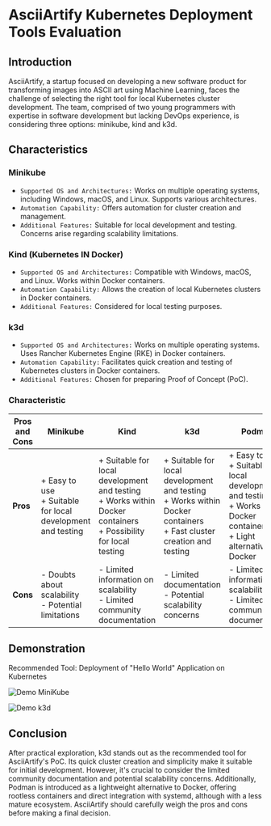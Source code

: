 # AsciiArtify Kubernetes Deployment Tools Evaluation

## Introduction
AsciiArtify, a startup focused on developing a new software product for transforming images into ASCII art using Machine Learning, faces the challenge of selecting the right tool for local Kubernetes cluster development. The team, comprised of two young programmers with expertise in software development but lacking DevOps experience, is considering three options: minikube, kind and k3d.

## Characteristics
### Minikube
- `Supported OS and Architectures:` Works on multiple operating systems, including Windows, macOS, and Linux. Supports various architectures.  
- `Automation Capability:` Offers automation for cluster creation and management.
- `Additional Features:` Suitable for local development and testing. Concerns arise regarding scalability limitations.  

### Kind (Kubernetes IN Docker)
- `Supported OS and Architectures:` Compatible with Windows, macOS, and Linux. Works within Docker containers.  
- `Automation Capability:` Allows the creation of local Kubernetes clusters in Docker containers.  
- `Additional Features:` Considered for local testing purposes.

### k3d
- `Supported OS and Architectures:` Works on multiple operating systems. Uses Rancher Kubernetes Engine (RKE) in Docker containers.
- `Automation Capability:` Facilitates quick creation and testing of Kubernetes clusters in Docker containers.
- `Additional Features:` Chosen for preparing Proof of Concept (PoC).

### Characteristic

| **Pros and Cons**                               | **Minikube**                                     | **Kind**                                         | **k3d**                                          | **Podman**                                       |
|--------------------------------------------------|--------------------------------------------------|--------------------------------------------------|--------------------------------------------------|--------------------------------------------------|
| **Pros**                                      | + Easy to use<br>+ Suitable for local development and testing | + Suitable for local development and testing<br>+ Works within Docker containers<br>+ Possibility for local testing | + Suitable for local development and testing<br>+ Works within Docker containers<br>+ Fast cluster creation and testing | + Easy to use<br>+ Suitable for local development and testing<br>+ Works within Docker containers<br>+ Light alternative to Docker |
| **Cons**                                      | - Doubts about scalability<br>- Potential limitations | - Limited information on scalability<br>- Limited community documentation | - Limited documentation<br>- Potential scalability concerns | - Limited information on scalability<br>- Limited community documentation |


## Demonstration
Recommended Tool: Deployment of "Hello World" Application on Kubernetes  

![Demo MiniKube](minikube.gif)  

![Demo k3d](k3d.gif)

## Conclusion
After practical exploration, k3d stands out as the recommended tool for AsciiArtify's PoC. Its quick cluster creation and simplicity make it suitable for initial development. However, it's crucial to consider the limited community documentation and potential scalability concerns. Additionally, Podman is introduced as a lightweight alternative to Docker, offering rootless containers and direct integration with systemd, although with a less mature ecosystem. AsciiArtify should carefully weigh the pros and cons before making a final decision.
